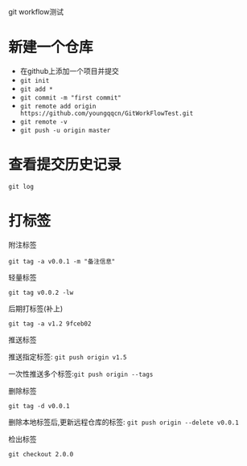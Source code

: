 git workflow测试


# 新建一个仓库

- 在github上添加一个项目并提交
- `git init`
- `git add *`
- `git commit -m "first commit"`
- `git remote add origin https://github.com/youngqqcn/GitWorkFlowTest.git`
- `git remote -v`
- `git push -u origin master`


# 查看提交历史记录

`git log`


# 打标签

附注标签

`git tag -a v0.0.1 -m "备注信息"`


轻量标签

`git tag v0.0.2 -lw`

后期打标签(补上)

`git tag -a v1.2 9fceb02`


推送标签

推送指定标签: `git push origin v1.5`

一次性推送多个标签:`git push origin --tags`



删除标签

`git tag -d v0.0.1`

删除本地标签后,更新远程仓库的标签: `git push origin --delete v0.0.1`


检出标签

`git checkout 2.0.0`
